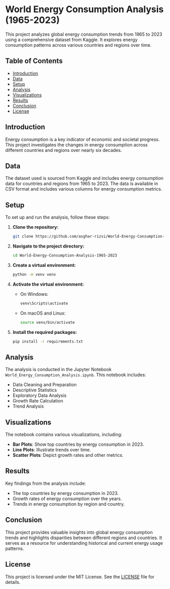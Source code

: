 # World Energy Consumption Analysis (1965-2023)

This project analyzes global energy consumption trends from 1965 to 2023 using a comprehensive dataset from Kaggle. It explores energy consumption patterns across various countries and regions over time.

## Table of Contents
- [Introduction](#introduction)
- [Data](#data)
- [Setup](#setup)
- [Analysis](#analysis)
- [Visualizations](#visualizations)
- [Results](#results)
- [Conclusion](#conclusion)
- [License](#license)

## Introduction
Energy consumption is a key indicator of economic and societal progress. This project investigates the changes in energy consumption across different countries and regions over nearly six decades.

## Data
The dataset used is sourced from Kaggle and includes energy consumption data for countries and regions from 1965 to 2023. The data is available in CSV format and includes various columns for energy consumption metrics.

## Setup
To set up and run the analysis, follow these steps:

1. **Clone the repository:**
    ```bash
    git clone https://github.com/asghar-rizvi/World-Energy-Consumption-Analysis-1965-2023.git
    ```

2. **Navigate to the project directory:**
    ```bash
    cd World-Energy-Consumption-Analysis-1965-2023
    ```

3. **Create a virtual environment:**
    ```bash
    python -m venv venv
    ```

4. **Activate the virtual environment:**
    - On Windows:
        ```bash
        venv\Scripts\activate
        ```
    - On macOS and Linux:
        ```bash
        source venv/bin/activate
        ```

5. **Install the required packages:**
    ```bash
    pip install -r requirements.txt
    ```

## Analysis
The analysis is conducted in the Jupyter Notebook `World_Energy_Consumption_Analysis.ipynb`. This notebook includes:
- Data Cleaning and Preparation
- Descriptive Statistics
- Exploratory Data Analysis
- Growth Rate Calculation
- Trend Analysis

## Visualizations
The notebook contains various visualizations, including:
- **Bar Plots**: Show top countries by energy consumption in 2023.
- **Line Plots**: Illustrate trends over time.
- **Scatter Plots**: Depict growth rates and other metrics.

## Results
Key findings from the analysis include:
- The top countries by energy consumption in 2023.
- Growth rates of energy consumption over the years.
- Trends in energy consumption by region and country.

## Conclusion
This project provides valuable insights into global energy consumption trends and highlights disparities between different regions and countries. It serves as a resource for understanding historical and current energy usage patterns.

## License
This project is licensed under the MIT License. See the [LICENSE](LICENSE) file for details.

